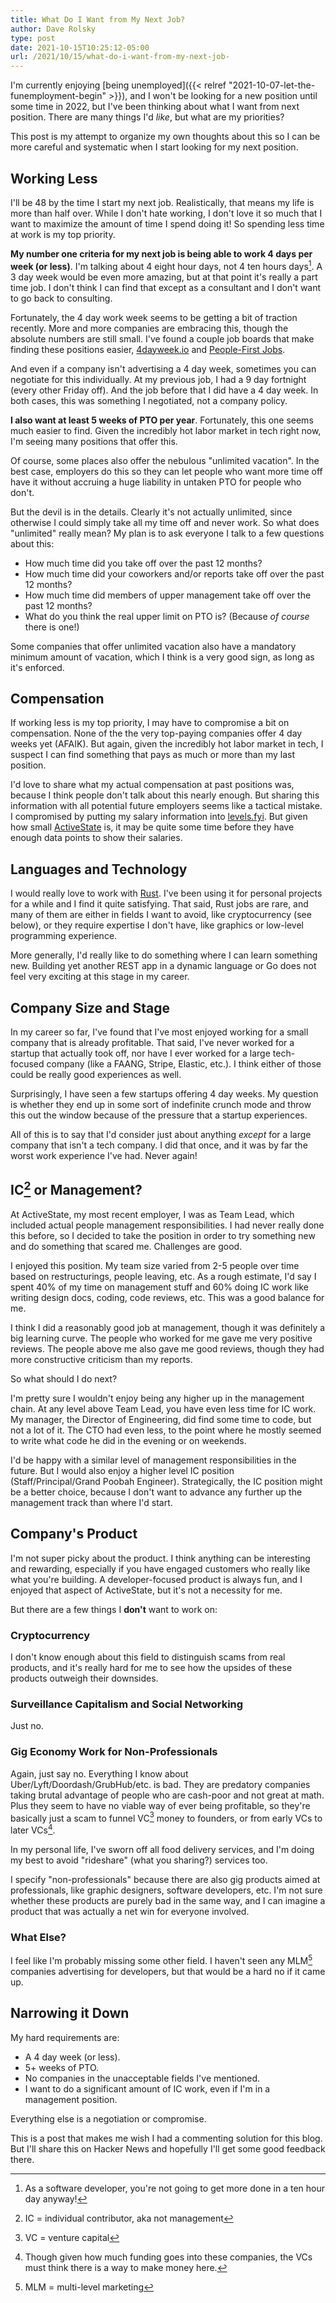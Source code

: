 ```yaml
---
title: What Do I Want from My Next Job?
author: Dave Rolsky
type: post
date: 2021-10-15T10:25:12-05:00
url: /2021/10/15/what-do-i-want-from-my-next-job-
---
```


I'm currently enjoying [being unemployed]({{< relref
"2021-10-07-let-the-funemployment-begin" >}}), and I won't be looking for a
new position until some time in 2022, but I've been thinking about what I want
from next position. There are many things I'd *like*, but what are my
priorities?

This post is my attempt to organize my own thoughts about this so I can be
more careful and systematic when I start looking for my next position.

## Working Less

I'll be 48 by the time I start my next job. Realistically, that means my life
is more than half over. While I don't hate working, I don't love it so much
that I want to maximize the amount of time I spend doing it! So spending less
time at work is my top priority.

**My number one criteria for my next job is being able to work 4 days per week
(or less)**. I'm talking about 4 eight hour days, not 4 ten hours days[^0]. A
3 day week would be even more amazing, but at that point it's really a part
time job.  I don't think I can find that except as a consultant and I don't
want to go back to consulting.

Fortunately, the 4 day work week seems to be getting a bit of traction
recently. More and more companies are embracing this, though the absolute
numbers are still small. I've found a couple job boards that make finding
these positions easier, [4dayweek.io](https://4dayweek.io/) and [People-First
Jobs](https://peoplefirstjobs.com/).

And even if a company isn't advertising a 4 day week, sometimes you can
negotiate for this individually. At my previous job, I had a 9 day fortnight
(every other Friday off). And the job before that I did have a 4 day week. In
both cases, this was something I negotiated, not a company policy.

**I also want at least 5 weeks of PTO per year**. Fortunately, this one seems
much easier to find. Given the incredibly hot labor market in tech right now,
I'm seeing many positions that offer this.

Of course, some places also offer the nebulous "unlimited vacation". In the
best case, employers do this so they can let people who want more time off
have it without accruing a huge liability in untaken PTO for people who don't.

But the devil is in the details. Clearly it's not actually unlimited, since
otherwise I could simply take all my time off and never work. So what does
"unlimited" really mean? My plan is to ask everyone I talk to a few questions
about this:

* How much time did you take off over the past 12 months?
* How much time did your coworkers and/or reports take off over the past 12
  months?
* How much time did members of upper management take off over the past 12
  months?
* What do you think the real upper limit on PTO is? (Because *of course* there
  is one!)

Some companies that offer unlimited vacation also have a mandatory minimum
amount of vacation, which I think is a very good sign, as long as it's
enforced.

## Compensation

If working less is my top priority, I may have to compromise a bit on
compensation. None of the the very top-paying companies offer 4 day weeks yet
(AFAIK). But again, given the incredibly hot labor market in tech, I suspect I
can find something that pays as much or more than my last position.

I'd love to share what my actual compensation at past positions was, because I
think people don't talk about this nearly enough. But sharing this information
with all potential future employers seems like a tactical mistake. I
compromised by putting my salary information into
[levels.fyi](https://www.levels.fyi/). But given how small
[ActiveState](https://www.activestate.com/) is, it may be quite some time
before they have enough data points to show their salaries.

## Languages and Technology

I would really love to work with [Rust](https://www.rust-lang.org/). I've been
using it for personal projects for a while and I find it quite
satisfying. That said, Rust jobs are rare, and many of them are either in
fields I want to avoid, like cryptocurrency (see below), or they require
expertise I don't have, like graphics or low-level programming experience.

More generally, I'd really like to do something where I can learn something
new. Building yet another REST app in a dynamic language or Go does not feel
very exciting at this stage in my career.

## Company Size and Stage

In my career so far, I've found that I've most enjoyed working for a small
company that is already profitable. That said, I've never worked for a startup
that actually took off, nor have I ever worked for a large tech-focused
company (like a FAANG, Stripe, Elastic, etc.). I think either of those could
be really good experiences as well.

Surprisingly, I have seen a few startups offering 4 day weeks. My question is
whether they end up in some sort of indefinite crunch mode and throw this out
the window because of the pressure that a startup experiences.

All of this is to say that I'd consider just about anything *except* for a
large company that isn't a tech company. I did that once, and it was by far
the worst work experience I've had. Never again!

## IC[^1] or Management?

At ActiveState, my most recent employer, I was as Team Lead, which included
actual people management responsibilities. I had never really done this
before, so I decided to take the position in order to try something new and do
something that scared me. Challenges are good.

I enjoyed this position. My team size varied from 2-5 people over time based
on restructurings, people leaving, etc. As a rough estimate, I'd say I spent
40% of my time on management stuff and 60% doing IC work like writing design
docs, coding, code reviews, etc. This was a good balance for me.

I think I did a reasonably good job at management, though it was definitely a
big learning curve. The people who worked for me gave me very positive
reviews. The people above me also gave me good reviews, though they had more
constructive criticism than my reports.

So what should I do next?

I'm pretty sure I wouldn't enjoy being any higher up in the management
chain. At any level above Team Lead, you have even less time for IC work. My
manager, the Director of Engineering, did find some time to code, but not a
lot of it. The CTO had even less, to the point where he mostly seemed to write
what code he did in the evening or on weekends.

I'd be happy with a similar level of management responsibilities in the
future. But I would also enjoy a higher level IC position
(Staff/Principal/Grand Poobah Engineer). Strategically, the IC position might
be a better choice, because I don't want to advance any further up the
management track than where I'd start.

## Company's Product

I'm not super picky about the product. I think anything can be interesting and
rewarding, especially if you have engaged customers who really like what
you're building. A developer-focused product is always fun, and I enjoyed that
aspect of ActiveState, but it's not a necessity for me.

But there are a few things I **don't** want to work on:

### Cryptocurrency

I don't know enough about this field to distinguish scams from real products,
and it's really hard for me to see how the upsides of these products outweigh
their downsides.

### Surveillance Capitalism and Social Networking

Just no.

### Gig Economy Work for Non-Professionals

Again, just say no. Everything I know about Uber/Lyft/Doordash/GrubHub/etc. is
bad. They are predatory companies taking brutal advantage of people who are
cash-poor and not great at math. Plus they seem to have no viable way of ever
being profitable, so they're basically just a scam to funnel VC[^2] money to
founders, or from early VCs to later VCs[^3].

In my personal life, I've sworn off all food delivery services, and I'm doing
my best to avoid "rideshare" (what you sharing?) services too.

I specify "non-professionals" because there are also gig products aimed at
professionals, like graphic designers, software developers, etc. I'm not sure
whether these products are purely bad in the same way, and I can imagine a
product that was actually a net win for everyone involved.

### What Else?

I feel like I'm probably missing some other field. I haven't seen any MLM[^4]
companies advertising for developers, but that would be a hard no if it came
up.

## Narrowing it Down

My hard requirements are:

* A 4 day week (or less).
* 5+ weeks of PTO.
* No companies in the unacceptable fields I've mentioned.
* I want to do a significant amount of IC work, even if I'm in a management
  position.

Everything else is a negotiation or compromise.

This is a post that makes me wish I had a commenting solution for this
blog. But I'll share this on Hacker News and hopefully I'll get some good
feedback there.


[^0]: As a software developer, you're not going to get more done in a ten hour
    day anyway!

[^1]: IC = individual contributor, aka not management

[^2]: VC = venture capital

[^3]: Though given how much funding goes into these companies, the VCs must
    think there is a way to make money here.

[^4]: MLM = multi-level marketing
